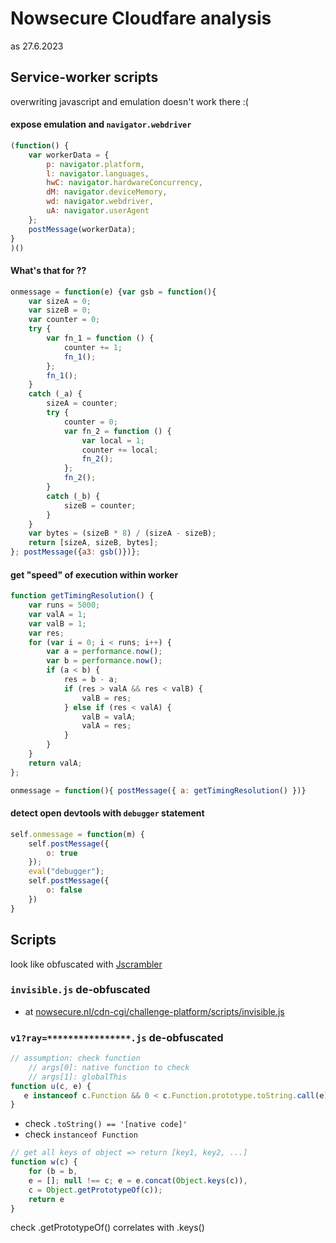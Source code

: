 # Nowsecure Cloudfare analysis
as 27.6.2023

## Service-worker scripts
overwriting javascript and emulation doesn't work there :(

#### expose emulation and `navigator.webdriver`
```js
(function() {
    var workerData = {
        p: navigator.platform,
        l: navigator.languages,
        hwC: navigator.hardwareConcurrency,
        dM: navigator.deviceMemory,
        wd: navigator.webdriver,
        uA: navigator.userAgent
    };
    postMessage(workerData);
}
)()
```

#### What's that for ??
```js
onmessage = function(e) {var gsb = function(){
    var sizeA = 0;
    var sizeB = 0;
    var counter = 0;
    try {
        var fn_1 = function () {
            counter += 1;
            fn_1();
        };
        fn_1();
    }
    catch (_a) {
        sizeA = counter;
        try {
            counter = 0;
            var fn_2 = function () {
                var local = 1;
                counter += local;
                fn_2();
            };
            fn_2();
        }
        catch (_b) {
            sizeB = counter;
        }
    }
    var bytes = (sizeB * 8) / (sizeA - sizeB);
    return [sizeA, sizeB, bytes];
}; postMessage({a3: gsb()})};
```

#### get "speed" of execution within worker
```js
function getTimingResolution() {
    var runs = 5000;
    var valA = 1;
    var valB = 1;
    var res;
    for (var i = 0; i < runs; i++) {
        var a = performance.now();
        var b = performance.now();
        if (a < b) {
            res = b - a;
            if (res > valA && res < valB) {
                valB = res;
            } else if (res < valA) {
                valB = valA;
                valA = res;
            }
        }
    }
    return valA;
};

onmessage = function(){ postMessage({ a: getTimingResolution() })}
```

#### detect open devtools  with `debugger` statement
```js
self.onmessage = function(m) {
    self.postMessage({
        o: true
    });
    eval("debugger");
    self.postMessage({
        o: false
    })
}
```

## Scripts
 look like obfuscated with [Jscrambler](https://en.wikipedia.org/wiki/Jscrambler)

### `invisible.js` de-obfuscated
- at [nowsecure.nl/cdn-cgi/challenge-platform/scripts/invisible.js](https://nowsecure.nl/cdn-cgi/challenge-platform/scripts/invisible.js)
### `v1?ray=****************.js` de-obfuscated

```js
// assumption: check function
    // args[0]: native function to check
    // args[1]: globalThis
function u(c, e) {
   e instanceof c.Function && 0 < c.Function.prototype.toString.call(e).indexOf('[native code]')
}
```
- check `.toString() == '[native code]'`
- check `instanceof Function`

```js
// get all keys of object => return [key1, key2, ...]
function w(c) {
    for (b = b,
    e = []; null !== c; e = e.concat(Object.keys(c)),
    c = Object.getPrototypeOf(c));
    return e
}
```
check .getPrototypeOf() correlates with .keys()